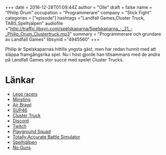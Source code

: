 +++
date = 2016-12-28T01:09:44Z
author = "Olle"
draft = false
name = "Philip Örum"
occupation = "Programmerare"
company = "Stick Fight"
categories = ["episode"]
hashtags ="Landfall Games,Cluster Truck, TABS,Spelhjälpen"
audiofile ="http://traffic.libsyn.com/spelskaparna/Spelskaparna_-_21_-_Philip_Orum_Clustertruck.mp3"
summary = "Programmerare och grundare av Landfall Games"
libsynid ="4945560"
+++

Philip är Spelskaparnas hittills yngsta gäst, men har redan hunnit med
att släppa framgångsrika spel. Nu i höst gjorde han tillsammans med de
andra på Landfall Games stor succé med spelet Cluster Trucks.

# Länkar
* [Lego racers](https://www.youtube.com/watch?v=V30Do9gT5Bs)
* [Minsting](https://www.youtube.com/watch?v=zjtFheZ8fkI)
* [Air Brawl](https://www.youtube.com/watch?v=CP8UduL4AQs)
* [SUP46](http://sup46.com/)
* [Cluster Truck](https://www.youtube.com/watch?v=ObBAw3BXRf8)
* [Discord](https://discordapp.com/)
* [Twitch](https://www.twitch.tv/)
* [Playground Squad](https://playgroundsquad.com/)
* [Totally Accurate Battle Simulator](https://www.youtube.com/watch?v=U4l-QnLwNuQ)
* [Spelhjälpen](http://www.spelhjalpen.nu/)
* [No Guns](https://www.youtube.com/watch?v=3pOA5rdbor4) 

